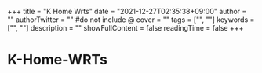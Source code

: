 +++
title = "K Home Wrts"
date = "2021-12-27T02:35:38+09:00"
author = ""
authorTwitter = "" #do not include @
cover = ""
tags = ["", ""]
keywords = ["", ""]
description = ""
showFullContent = false
readingTime = false
+++

# K-Home-WRTs
